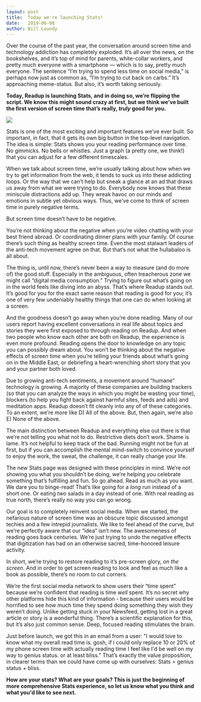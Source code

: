 ```yaml
---
layout: post
title:  Today we're launching Stats!
date:   2019-06-08
author: Bill Loundy
---
```

Over the course of the past year, the conversation around screen time and technology addiction has completely exploded. It’s all over the news, on the bookshelves, and it’s top of mind for parents, white-collar workers, and pretty much everyone with a smartphone — which is to say, pretty much everyone. The sentence “I’m trying to spend less time on social media,” is perhaps now just as common as, “I’m trying to cut back on carbs.” It’s approaching meme-status. But also, it’s worth taking seriously.

**Today, Readup is launching Stats, and in doing so, we’re flipping the script. We know this might sound crazy at first, but we think we’ve built the first version of screen time that’s really, _truly_ good for you.**

<img src="https://blog.readup.com/pics/stats.png">

Stats is one of the most exciting and important features we’ve ever built. So important, in fact, that it gets its own big button in the top-level navigation. The idea is simple: Stats shows you your reading performance over time. No gimmicks. No bells or whistles. Just a graph (a pretty one, we think!) that you can adjust for a few different timescales.

When we talk about screen time, we’re usually talking about how when we try to get information from the web, it tends to suck us into these addicting loops. Or the way that we can’t help but sneak a glance at an ad that draws us away from what we were trying to do. Everybody now knows that these miniscule distractions add up. They wreak havoc on our minds and emotions in subtle yet obvious ways. Thus, we’ve come to think of screen time in purely negative terms.

But screen time doesn’t have to be negative. 

You’re not thinking about the negative when you’re video chatting with your best friend abroad. Or coordinating dinner plans with your family. Of course there’s such thing as healthy screen time. Even the most stalwart leaders of the anti-tech movement agree on that. But that’s not what the hullabaloo is all about. 

The thing is, until now, there’s never been a way to measure (and do more of) the good stuff. Especially in the ambiguous, often treacherous zone we might call “digital media consumption.” Trying to figure out what’s going on in the world feels like diving into an abyss. That’s where Readup stands out. It’s good for you for the exact same reason that reading is good for you; it’s one of very few undeniably healthy things that one can do when looking at a screen.

And the goodness doesn’t go away when you’re done reading. Many of our users report having excellent conversations in real life about topics and stories they were first exposed to through reading on Readup. And when two people who know each other are both on Readup, the experience is even more profound. Reading opens the door to knowledge on any topic you can possibly dream about. You won’t be thinking about the negative effects of screen time when you’re telling your friends about what’s going on in the Middle East, or debriefing a heart-wrenching short story that you and your partner both loved.

Due to growing anti-tech sentiments, a movement around “humane” technology is growing. A majority of these companies are building trackers (so that you can analyze the ways in which you might be wasting your time), blockers (to help you fight back against harmful sites, feeds and ads) and meditation apps. Readup doesn’t fit cleanly into any of of these categories. To an extent, we’re more like D) All of the above. But, then again, we’re also E) None of the above. 

The main distinction between Readup and everything else out there is that we’re not telling you what not to do. Restrictive diets don’t work. Shame is lame. It’s not helpful to keep track of the bad. Running might not be fun at first, but if you can accomplish the mental mind-switch to convince yourself to enjoy the work, the sweat, the challenge, it can really change your life. 

The new Stats page was designed with these principles in mind. We’re not showing you what you shouldn’t be doing, we’re helping you celebrate something that’s fulfilling and fun. So go ahead. Read as much as you want. We dare you to binge-read! That’s like going for a _long_ run instead of a short one. Or eating _two_ salads in a day instead of one. With real reading as true north, there’s really no way you can go wrong. 

Our goal is to completely reinvent social media. When we started, the nefarious nature of screen time was an obscure topic discussed amongst techies and a few intrepid journalists. We like to feel ahead of the curve, but we’re perfectly aware that our “idea” isn’t new. The awesomeness of reading goes back centuries. We’re just trying to undo the negative effects that digitization has had on an otherwise sacred, time-honored leisure activity. 

In short, we’re trying to restore reading to it’s pre-screen glory, _on the screen_. And in order to get screen reading to look and feel as much like a book as possible, there’s no room to cut corners.

We’re the first social media network to show users their “time spent” because we’re confident that reading is time _well_ spent. It’s no secret why other platforms hide this kind of information - because their users would be horrified to see how much time they spend doing something they wish they weren’t doing. Unlike getting stuck in your Newsfeed, getting lost in a great article or story is a wonderful thing. There’s a scientific explanation for this, but it’s also just common sense. Deep, focused reading stimulates the brain.

Just before launch, we got this in an email from a user: "I would love to know what my overall read time is. gosh, if i could only replace 10 or 20% of my phone screen time with actually reading time I feel like I'd be well on my way to genius status. or at least bliss." That’s exactly the value proposition, in clearer terms than we could have come up with ourselves: Stats = genius status + bliss. 

**How are your stats? What are your goals? This is just the beginning of more comprehensive Stats experience, so let us know what you think and what you'd like to see next.**

